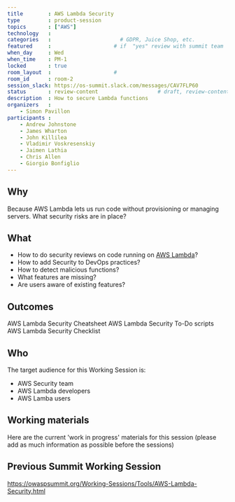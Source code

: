 ```yaml
---
title        : AWS Lambda Security
type         : product-session
topics       : ["AWS"]
technology   :
categories   :                      # GDPR, Juice Shop, etc.
featured     :                    # if  "yes" review with summit team
when_day     : Wed
when_time    : PM-1
locked       : true
room_layout  :                    #
room_id      : room-2
session_slack: https://os-summit.slack.com/messages/CAV7FLP60
status       : review-content                   # draft, review-content, done
description  : How to secure Lambda functions
organizers   :
    - Simon Pavillon
participants :
    - Andrew Johnstone
    - James Wharton
    - John Killilea
    - Vladimir Voskresenskiy
    - Jaimen Lathia
    - Chris Allen
    - Giorgio Bonfiglio
---
```


## Why

Because AWS Lambda lets us run code without provisioning or managing servers. What security risks are in place?

## What

 - How to do security reviews on code running on [AWS Lambda](https://aws.amazon.com/lambda)?
 - How to add Security to DevOps practices?
 - How to detect malicious functions?
 - What features are missing?
 - Are users aware of existing features?

## Outcomes

AWS Lambda Security Cheatsheet
AWS Lambda Security To-Do scripts
AWS Lambda Security Checklist

## Who

The target audience for this Working Session is:

- AWS Security team
- AWS Lambda developers
- AWS Lamba users

## Working materials

Here are the current 'work in progress' materials for this session (please add as much information as possible before the sessions)

## Previous Summit Working Session

https://owaspsummit.org/Working-Sessions/Tools/AWS-Lambda-Security.html
